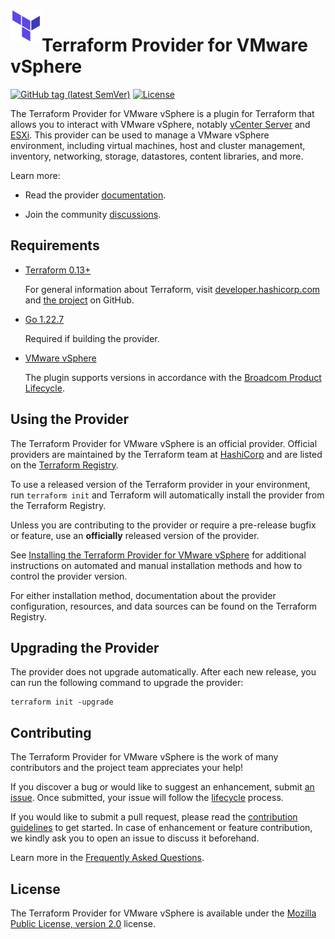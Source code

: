 <!-- markdownlint-disable first-line-h1 no-inline-html -->
<a href="https://terraform.io">
    <img src=".github/tf.png" alt="Terraform" title="Terraform" align="left" height="50" />
</a>

# Terraform Provider for VMware vSphere

[![GitHub tag (latest SemVer)](https://img.shields.io/github/v/tag/hashicorp/terraform-provider-vsphere?label=release&style=for-the-badge)](https://github.com/hashicorp/terraform-provider-vsphere/releases/latest)
[![License](https://img.shields.io/github/license/hashicorp/terraform-provider-vsphere.svg?style=for-the-badge)](LICENSE)

The Terraform Provider for VMware vSphere is a plugin for Terraform that allows
you to interact with VMware vSphere, notably [vCenter Server][vmware-vcenter]
and [ESXi][vmware-esxi]. This provider can be used to manage a VMware vSphere
environment, including virtual machines, host and cluster management, inventory,
networking, storage, datastores, content libraries, and more.

Learn more:

- Read the provider [documentation][provider-documentation].

- Join the community [discussions][provider-discussions].

## Requirements

- [Terraform 0.13+][terraform-install]

  For general information about Terraform, visit
  [developer.hashicorp.com][terraform-install] and
  [the project][terraform-github] on GitHub.

- [Go 1.22.7][golang-install]

  Required if building the provider.

- [VMware vSphere][vmware-vsphere-documenation]

  The plugin supports versions in accordance with the
  [Broadcom Product Lifecycle][product-lifecycle].

## Using the Provider

The Terraform Provider for VMware vSphere is an official provider. Official
providers are maintained by the Terraform team at [HashiCorp][hashicorp] and are
listed on the [Terraform Registry][terraform-registry].

To use a released version of the Terraform provider in your environment, run
`terraform init` and Terraform will automatically install the provider from the
Terraform Registry.

Unless you are contributing to the provider or require a pre-release bugfix or
feature, use an **officially** released version of the provider.

See [Installing the Terraform Provider for VMware vSphere][provider-install] for
additional instructions on automated and manual installation methods and how to
control the provider version.

For either installation method, documentation about the provider configuration,
resources, and data sources can be found on the Terraform Registry.

## Upgrading the Provider

The provider does not upgrade automatically. After each new release, you can run
the following command to upgrade the provider:

```shell
terraform init -upgrade
```

## Contributing

The Terraform Provider for VMware vSphere is the work of many contributors and
the project team appreciates your help!

If you discover a bug or would like to suggest an enhancement, submit
[an issue][provider-issues]. Once submitted, your issue will follow the
[lifecycle][provider-issue-lifecycke] process.

If you would like to submit a pull request, please read the
[contribution guidelines][provider-contributing] to get started. In case of
enhancement or feature contribution, we kindly ask you to open an issue to
discuss it beforehand.

Learn more in the [Frequently Asked Questions][provider-faq].

## License

The Terraform Provider for VMware vSphere is available under the
[Mozilla Public License, version 2.0][provider-license] license.

[golang-install]: https://golang.org/doc/install
[hashicorp]: https://hashicorp.com
[provider-contributing]: docs/CONTRIBUTING.md
[provider-documentation]: https://registry.terraform.io/providers/hashicorp/vsphere/latest/docs
[provider-discussions]: https://discuss.hashicorp.com/tags/c/terraform-providers/31/vsphere
[provider-faq]: docs/FAQ.md
[provider-install]: docs/INSTALL.md
[provider-issues]: https://github.com/hashicorp/terraform-provider-vsphere/issues/new/choose
[provider-issue-lifecycke]: docs/ISSUES.md
[provider-license]: LICENSE
[terraform-install]: https://developer.hashicorp.com/terraform/install
[terraform-github]: https://github.com/hashicorp/terraform
[terraform-registry]: https://registry.terraform.io
[vmware-esxi]: https://www.vmware.com/products/esxi-and-esx.html.html
[product-lifecycle]: https://support.broadcom.com/group/ecx/productlifecycle
[vmware-vcenter]: https://www.vmware.com/products/vcenter.html
[vmware-vsphere-documenation]: https://docs.vmware.com/en/VMware-vSphere/index.html
